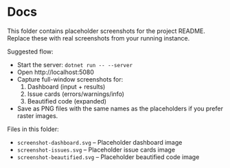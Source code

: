 # Docs

This folder contains placeholder screenshots for the project README. Replace these with real screenshots from your running instance.

Suggested flow:
- Start the server: `dotnet run -- --server`
- Open http://localhost:5080
- Capture full-window screenshots for:
  1) Dashboard (input + results)
  2) Issue cards (errors/warnings/info)
  3) Beautified code (expanded)
- Save as PNG files with the same names as the placeholders if you prefer raster images.

Files in this folder:
- `screenshot-dashboard.svg` – Placeholder dashboard image
- `screenshot-issues.svg` – Placeholder issue cards image
- `screenshot-beautified.svg` – Placeholder beautified code image
